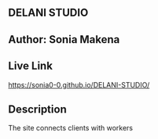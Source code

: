 ## DELANI STUDIO
## Author: Sonia Makena
## Live Link
 https://sonia0-0.github.io/DELANI-STUDIO/
## Description
The site connects clients with workers